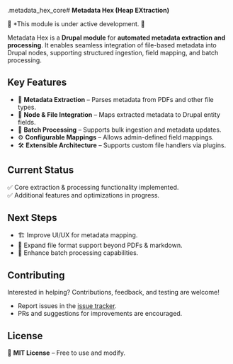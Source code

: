 .metadata_hex_core# **Metadata Hex (Heap EXtraction)** 

🚧 *This module is under active development. 🚀

Metadata Hex is a **Drupal module** for **automated metadata extraction and processing**. It enables seamless integration of file-based metadata into Drupal nodes, supporting structured ingestion, field mapping, and batch processing.

## **Key Features**
- 📄 **Metadata Extraction** – Parses metadata from PDFs and other file types.
- 🔗 **Node & File Integration** – Maps extracted metadata to Drupal entity fields.
- 🔄 **Batch Processing** – Supports bulk ingestion and metadata updates.
- ⚙️ **Configurable Mappings** – Allows admin-defined field mappings.
- 🛠 **Extensible Architecture** – Supports custom file handlers via plugins.

## **Current Status**
✅ Core extraction & processing functionality implemented.  
✅ Additional features and optimizations in progress.  

## **Next Steps**
- 🏗 Improve UI/UX for metadata mapping.
- 📂 Expand file format support beyond PDFs & markdown.
- 📝 Enhance batch processing capabilities.

## **Contributing**
Interested in helping? Contributions, feedback, and testing are welcome!  
- Report issues in the [issue tracker](https://github.com/Metadata-Hex/metadata_hex_core/issues).  
- PRs and suggestions for improvements are encouraged.  

## **License**
📝 **MIT License** – Free to use and modify.  

